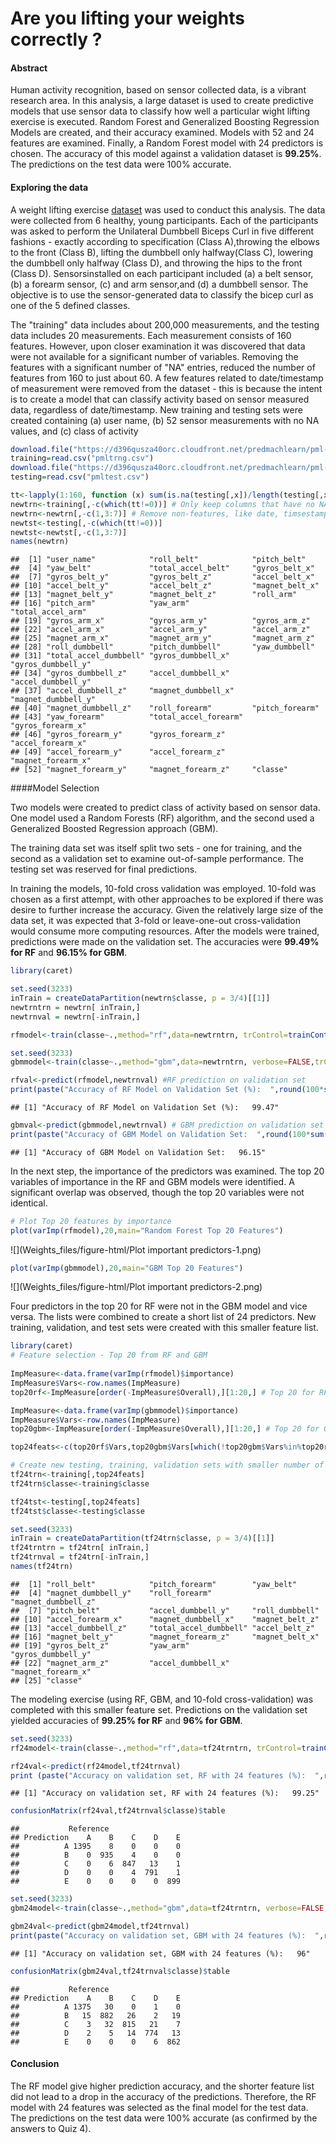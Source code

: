 # Are you lifting your weights correctly ?



#### Abstract

Human activity recognition, based on sensor collected data, is a vibrant research area. In this analysis, a large dataset is used to create predictive models that use sensor data to classify how well a particular wight lifting exercise is executed.  Random Forest and Generalized Boosting Regression Models are created, and their accuracy examined.  Models with 52 and 24 features are examined.  Finally, a Random Forest model with 24 predictors is chosen.  The accuracy of this model against a validation dataset is **99.25%**.  The predictions on the test data were 100% accurate.

#### Exploring the data

A weight lifting exercise [dataset](http://groupware.les.inf.puc-rio.br/har) was used to conduct this analysis.  The data were collected from 6 healthy, young participants.  Each of the participants was asked to perform the Unilateral Dumbbell Biceps Curl in five different fashions - exactly according to specification (Class A),throwing the elbows to the front (Class B), lifting the dumbbell only halfway(Class C), lowering the dumbbell only halfway (Class D), and throwing the hips to the front (Class D).  Sensorsinstalled on each participant included (a) a belt sensor, (b) a forearm sensor, (c) and arm sensor,and (d) a dumbbell sensor.  The objective is to use the sensor-generated data to classify the 
bicep curl as one of the 5 defined classes.

The "training" data includes about 200,000 measurements, and the testing data includes 20 measurements.
Each measurement consists of 160 features.  However, upon closer examination it was discovered that 
data were not available for a significant number of variables.  Removing the features with a significant number of "NA" entries, reduced the number of features from 160 to just about 60.  A few features
related to date/timestamp of measurement were removed from the dataset - this is because the 
intent is to create a model that can classify activity based on sensor measured data, regardless of date/timestamp. New training and testing sets were created containing (a) user name, (b) 52 sensor measurements with no NA values, and (c) class of activity


```r
download.file("https://d396qusza40orc.cloudfront.net/predmachlearn/pml-training.csv", destfile = "pmltrng.csv")
training=read.csv("pmltrng.csv")
download.file("https://d396qusza40orc.cloudfront.net/predmachlearn/pml-testing.csv", destfile = "pmltest.csv")
testing=read.csv("pmltest.csv")

tt<-lapply(1:160, function (x) sum(is.na(testing[,x])/length(testing[,x]))) # Find columns with NA values 
newtrn<-training[,-c(which(tt!=0))] # Only keep columns that have no NAs in both training and testing sets
newtrn<-newtrn[,-c(1,3:7)] # Remove non-features, like date, timsestamp etc.
newtst<-testing[,-c(which(tt!=0))]
newtst<-newtst[,-c(1,3:7)]
names(newtrn)
```

```
##  [1] "user_name"            "roll_belt"            "pitch_belt"          
##  [4] "yaw_belt"             "total_accel_belt"     "gyros_belt_x"        
##  [7] "gyros_belt_y"         "gyros_belt_z"         "accel_belt_x"        
## [10] "accel_belt_y"         "accel_belt_z"         "magnet_belt_x"       
## [13] "magnet_belt_y"        "magnet_belt_z"        "roll_arm"            
## [16] "pitch_arm"            "yaw_arm"              "total_accel_arm"     
## [19] "gyros_arm_x"          "gyros_arm_y"          "gyros_arm_z"         
## [22] "accel_arm_x"          "accel_arm_y"          "accel_arm_z"         
## [25] "magnet_arm_x"         "magnet_arm_y"         "magnet_arm_z"        
## [28] "roll_dumbbell"        "pitch_dumbbell"       "yaw_dumbbell"        
## [31] "total_accel_dumbbell" "gyros_dumbbell_x"     "gyros_dumbbell_y"    
## [34] "gyros_dumbbell_z"     "accel_dumbbell_x"     "accel_dumbbell_y"    
## [37] "accel_dumbbell_z"     "magnet_dumbbell_x"    "magnet_dumbbell_y"   
## [40] "magnet_dumbbell_z"    "roll_forearm"         "pitch_forearm"       
## [43] "yaw_forearm"          "total_accel_forearm"  "gyros_forearm_x"     
## [46] "gyros_forearm_y"      "gyros_forearm_z"      "accel_forearm_x"     
## [49] "accel_forearm_y"      "accel_forearm_z"      "magnet_forearm_x"    
## [52] "magnet_forearm_y"     "magnet_forearm_z"     "classe"
```

####Model Selection

Two models were created to predict class of activity based on sensor data.  One model used a Random Forests (RF) algorithm, and the second used a Generalized Boosted Regression approach (GBM).

The training data set was itself split two sets - one for training, and the second as a validation set
to examine out-of-sample performance.  The testing set was reserved for final predictions.

In training the models, 10-fold cross validation was employed.  10-fold was chosen as a first attempt,
with other approaches to be explored if there was desire to further increase the accuracy.  Given the
relatively large size of the data set, it was expected that 3-fold or leave-one-out cross-validation would consume more computing resources.  After the models were trained, predictions were made on the validation set. The accuracies were **99.49% for RF** and **96.15% for GBM**.


```r
library(caret)

set.seed(3233)
inTrain = createDataPartition(newtrn$classe, p = 3/4)[[1]] 
newtrntrn = newtrn[ inTrain,]
newtrnval = newtrn[-inTrain,]
```


```r
rfmodel<-train(classe~.,method="rf",data=newtrntrn, trControl=trainControl(method="cv",number=10))
```


```r
set.seed(3233)
gbmmodel<-train(classe~.,method="gbm",data=newtrntrn, verbose=FALSE,trControl=trainControl(method="cv",number=10))
```


```r
rfval<-predict(rfmodel,newtrnval) #RF prediction on validation set
print(paste("Accuracy of RF Model on Validation Set (%):  ",round(100*sum(rfval==newtrnval$classe)/length(rfval),2))) # Accuracy of RF prediction on validation set
```

```
## [1] "Accuracy of RF Model on Validation Set (%):   99.47"
```

```r
gbmval<-predict(gbmmodel,newtrnval) # GBM prediction on validation set
print(paste("Accuracy of GBM Model on Validation Set:  ",round(100*sum(gbmval==newtrnval$classe)/length(gbmval),2))) # Accuracy of GBM prediction on validation set
```

```
## [1] "Accuracy of GBM Model on Validation Set:   96.15"
```

In the next step, the importance of the predictors was examined.  The top 20 variables of importance
in the RF and GBM models were identified.  A significant overlap was observed, though the top 20 variables were not identical.  


```r
# Plot Top 20 features by importance
plot(varImp(rfmodel),20,main="Random Forest Top 20 Features")
```

![](Weights_files/figure-html/Plot important predictors-1.png)

```r
plot(varImp(gbmmodel),20,main="GBM Top 20 Features")
```

![](Weights_files/figure-html/Plot important predictors-2.png)

Four predictors in the top 20 for RF were not in the GBM model and vice versa.  The lists were combined to create a short list of 24 predictors.  New training, validation, and test sets were created with this smaller feature list.


```r
library(caret)
# Feature selection - Top 20 from RF and GBM
 
ImpMeasure<-data.frame(varImp(rfmodel)$importance)
ImpMeasure$Vars<-row.names(ImpMeasure)
top20rf<-ImpMeasure[order(-ImpMeasure$Overall),][1:20,] # Top 20 for RF

ImpMeasure<-data.frame(varImp(gbmmodel)$importance)
ImpMeasure$Vars<-row.names(ImpMeasure)
top20gbm<-ImpMeasure[order(-ImpMeasure$Overall),][1:20,] # Top 20 for GBM

top24feats<-c(top20rf$Vars,top20gbm$Vars[which(!top20gbm$Vars%in%top20rf$Vars)]) # Merge the two top 20 lists

# Create new testing, training, validation sets with smaller number of features
tf24trn<-training[,top24feats]
tf24trn$classe<-training$classe

tf24tst<-testing[,top24feats]
tf24tst$classe<-testing$classe

set.seed(3233)
inTrain = createDataPartition(tf24trn$classe, p = 3/4)[[1]] 
tf24trntrn = tf24trn[ inTrain,]
tf24trnval = tf24trn[-inTrain,]
names(tf24trn)
```

```
##  [1] "roll_belt"            "pitch_forearm"        "yaw_belt"            
##  [4] "magnet_dumbbell_y"    "roll_forearm"         "magnet_dumbbell_z"   
##  [7] "pitch_belt"           "accel_dumbbell_y"     "roll_dumbbell"       
## [10] "accel_forearm_x"      "magnet_dumbbell_x"    "magnet_belt_z"       
## [13] "accel_dumbbell_z"     "total_accel_dumbbell" "accel_belt_z"        
## [16] "magnet_belt_y"        "magnet_forearm_z"     "magnet_belt_x"       
## [19] "gyros_belt_z"         "yaw_arm"              "gyros_dumbbell_y"    
## [22] "magnet_arm_z"         "accel_dumbbell_x"     "magnet_forearm_x"    
## [25] "classe"
```

The modeling exercise (using RF, GBM, and 10-fold cross-validation) was completed with this smaller feature set. Predictions on the validation set yielded accuracies of **99.25% for RF** and **96% for GBM**.


```r
set.seed(3233)
rf24model<-train(classe~.,method="rf",data=tf24trntrn, trControl=trainControl(method="cv",number=10))
```


```r
rf24val<-predict(rf24model,tf24trnval)
print (paste("Accuracy on validation set, RF with 24 features (%):  ",round(100*sum(rf24val==tf24trnval$classe)/length(rf24val),2)))
```

```
## [1] "Accuracy on validation set, RF with 24 features (%):   99.25"
```

```r
confusionMatrix(rf24val,tf24trnval$classe)$table
```

```
##           Reference
## Prediction    A    B    C    D    E
##          A 1395    8    0    0    0
##          B    0  935    4    0    0
##          C    0    6  847   13    1
##          D    0    0    4  791    1
##          E    0    0    0    0  899
```


```r
set.seed(3233)
gbm24model<-train(classe~.,method="gbm",data=tf24trntrn, verbose=FALSE,trControl=trainControl(method="cv",number=10))
```


```r
gbm24val<-predict(gbm24model,tf24trnval)
print(paste("Accuracy on validation set, GBM with 24 features (%):  ",round(100*sum(gbm24val==tf24trnval$classe)/length(gbm24val),2)))
```

```
## [1] "Accuracy on validation set, GBM with 24 features (%):   96"
```

```r
confusionMatrix(gbm24val,tf24trnval$classe)$table
```

```
##           Reference
## Prediction    A    B    C    D    E
##          A 1375   30    0    1    0
##          B   15  882   26    2   19
##          C    3   32  815   21    7
##          D    2    5   14  774   13
##          E    0    0    0    6  862
```


#### Conclusion

The RF model give higher prediction accuracy, and the shorter feature list did not lead to a drop in the 
accuracy of the predictions.  Therefore, the RF model with 24 features was selected as the final model for the test data.  The predictions on the test data were 100% accurate (as confirmed by the answers to Quiz 4).



